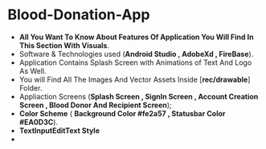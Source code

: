 # Blood-Donation-App
* **All You Want To Know About Features Of Application You Will Find In This Section With Visuals**.
* Software & Technologies used (**Android Studio , AdobeXd , FireBase**).
* Application Contains Splash Screen with Animations of Text And Logo As Well.
* You will Find All The Images And Vector Assets Inside [**rec/drawable**] Folder.
* Appliaction Screens (**Splash Screen , SignIn Screen , Account Creation Screen , Blood Donor And Recipient Screen**);
* **Color Scheme** ( **Background Color #fe2a57 , Statusbar Color #EA0D3C**).
* **TextInputEditText Style**
* <style name="TextInputLayoutStyle" parent="Widget.MaterialComponents.TextInputLayout.OutlinedBox">
  
  
## Splash Screen
  
  
<img height ="400"  src="images/SplashScreen.jpeg">
  
   
## Main Activity
  
<img height ="400"  src="images/MainActivity.jpeg">
  
   
## Recipient
  
<img height ="400"  src="images/Recipient.jpeg">
  
   
## Donor
  
<img height ="400"  src="images/donor.jpeg">
   
## Sign-In
  
<img height ="400"  src="images/SignIn.jpeg">
  

